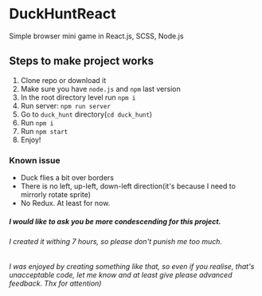 # DuckHuntReact
Simple browser mini game in React.js, SCSS, Node.js

## Steps to make project works

1. Clone repo or download it
2. Make sure you have `node.js` and `npm` last version
3. In the root directory level run ```npm i```
4. Run server: `npm run server`
5. Go to `duck_hunt` directory(`cd duck_hunt`)
6. Run `npm i`
7. Run `npm start`
8. Enjoy!


### Known issue

- Duck flies a bit over borders
- There is no left, up-left, down-left direction(it's because I need to mirrorly rotate sprite)
- No Redux. At least for now.

##### I would like to ask you be more condescending for this project.
###### I created it withing 7 hours, so please don't punish me too much. 
###### I was enjoyed by creating something like that, so even if you realise, that's unacceptable code, let me know and at least give please advanced feedback. Thx for attention) 
 

